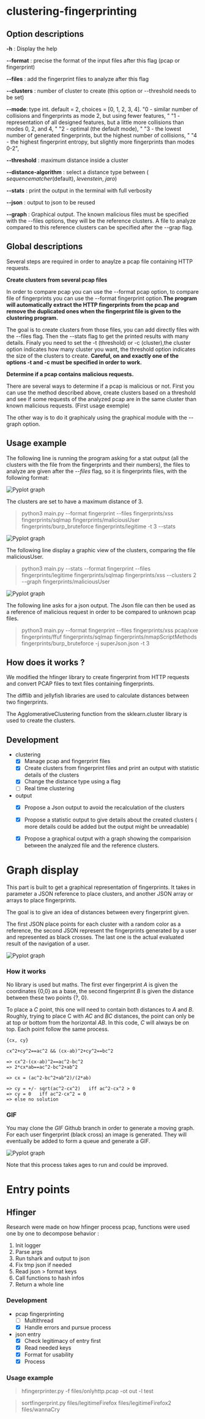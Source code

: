 # clustering-fingerprinting

## Option descriptions
**-h** : Display the help 

**--format** : precise the format of the input files after this flag (pcap or fingerprint)

**--files** : add the fingerprint files to analyze after this flag

**--clusters** : number of cluster to create (this option or --threshold needs to be set)

**--mode**: type int.
    default = 2,
    choices = [0, 1, 2, 3, 4].
    "0 - similar number of collisions and fingerprints as mode 2, but using fewer features, "
    "1 - representation of all designed features, but a little more collisions than modes 0, 2, and 4, "
    "2 - optimal (the default mode), "
    "3 - the lowest number of generated fingerprints, but the highest number of collisions, "
    "4 - the highest fingerprint entropy, but slightly more fingerprints than modes 0-2",

**--threshold** : maximum distance inside a cluster

**--distance-algorithm** : select a distance type between ( _sequencematcher_(default), _levenstein_, _jaro_)
    
**--stats** : print the output in the terminal with full verbosity

**--json** : output to json to be reused

**--graph** : Graphical output. The known malicious files must be specified with the --files options, they will be the reference clusters. A file to analyze compared to this reference clusters can be specified after the --grap flag.

## Global descriptions
Several steps are required in order to anaylze a pcap file containing HTTP requests.


**Create clusters from several pcap files**

In order to compare pcap you can use the --format pcap option, to compare file of fingerprints you can use the --format fingerprint option.**The program will automatically extract the HTTP fingerprints from the pcap and remove the duplicated ones when the fingerprint file is given to the clustering program.**


The goal is to create clusters from those files, you can add directly files with the --files flag. Then the --stats flag to get the printed results with many details. Finaly you need to set the -t (threshold) or -c (cluster),the cluster option indicates how many cluster you want, the threshold option indicates the size of the clusters to create. **Careful, on and exactly one of the options -t and -c must be specified in order to work.** 


**Determine if a pcap contains malicious requests.**

There are several ways to determine if a pcap is malicious or not. First you can use the method described above, create clusters based on a threshold and see if some requests of the analyzed pcap are in the same cluster than known malicious requests. (First usage exemple) 

The other way is to do it graphicaly using the graphical module with the --graph option. 


## Usage example
The following line is running the program asking for a stat output (all the clusters with the file from the fingerprints and their numbers), the files to analyze are given after the _--files_ flag, so it is fingerprints files, with the following format:

![Pyplot graph](fingerprintFileFormat.png)

The clusters are set to have a maximum distance of 3. 
> python3 main.py --format fingerprint --files fingerprints/xss fingerprints/sqlmap fingerprints/maliciousUser fingerprints/burp_bruteforce fingerprints/legitime -t 3 --stats

![Pyplot graph](result_exemple.png)

The following line display a graphic view of the clusters, comparing the file maliciousUser.
>python3 main.py --stats --format fingerprint --files fingerprints/legitime fingerprints/sqlmap fingerprints/xss --clusters 2 --graph fingerprints/maliciousUser

![Pyplot graph](gaphicalResult.png)

The following line asks for a json output. The Json file can then be used as a reference of malicious request in order to be compared to unknown pcap files. 
> python3 main.py --format fingerprint --files fingerprints/xss pcap/xxe fingerprints/ffuf fingerprints/sqlmap fingerprints/nmapScriptMethods fingerprints/burp_bruteforce -j superJson.json -t 3


## How does it works ? 

We modified the hfinger library to create fingerprint from HTTP requests and convert PCAP files to text files containing fingerprints. 

The difflib and jellyfish libraries are used to calculate distances between two fingerprints. 

The AgglomerativeClustering function from the sklearn.cluster library is used to create the clusters. 

## Development

- clustering
    - [x] Manage pcap and fingerprint files
    - [x] Create clusters from fingerprint files and print an output with statistic details of the clusters
    - [x] Change the distance type using a flag
    - [ ] Real time clustering 
- output
    - [x] Propose a Json output to avoid the recalculation of the clusters
    - [x] Propose a statistic output to give details about the created clusters ( more details could be added but the output might be unreadable)
    - [x] Propose a graphical output with a graph showing the comparision between the analyzed file and the reference clusters. 
    

# Graph display
This part is built to get a graphical representation of fingerprints. It takes in parameter a JSON reference to place clusters, and another JSON array or arrays to place fingerprints. 

The goal is to give an idea of distances between every fingerprint given.

The first JSON place points for each cluster with a random color as a reference, the second JSON represent the fingerprints generated by a user and represented as black crosses. The last one is the actual evaluated result of the navigation of a user. 

![Pyplot graph](display/fg.png)

### How it works
No library is used but maths. The first ever fingerprint _A_ is given the coordinates {0,0} as a base, the second fingerprint _B_ is given the distance between these two points {?, 0}.

To place a _C_ point, this one will need to contain both distances to _A_ and _B_. Roughly, trying to place C with _AC_ and _BC_ distances, the point can only be at top or bottom from the horizontal _AB_. 
In this code, _C_ will always be on top. Each point follow the same process.

```
{cx, cy}

cx^2+cy^2==ac^2 && (cx-ab)^2+cy^2==bc^2

=> cx^2-(cx-ab)^2==ac^2-bc^2
=> 2*cx*ab==ac^2-bc^2+ab^2

=> cx = (ac^2-bc^2+ab^2)/(2*ab)

=> cy = +/- sqrt(ac^2-cx^2)   iff ac^2-cx^2 > 0
=> cy = 0   iff ac^2-cx^2 = 0
=> else no solution
```


### GIF
You may clone the _GIF_ Github branch in order to generate a moving graph. For each user fingerprint (black cross) an image is generated. They will eventually be added to form a queue and generate a GIF.

![Pyplot graph](display/mygif.gif)

Note that this process takes ages to run and could be improved.

# Entry points
## Hfinger

Research were made on how hfinger process pcap, functions were used one by one to decompose behavior :

1. Init logger
2. Parse args
3. Run tshark and output to json
4. Fix tmp json if needed
5. Read json > format keys
6. Call functions to hash infos
7. Return a whole line

### Development

- pcap fingerprinting
    - [ ] Multithread 
    - [x] Handle errors and pursue process
- json entry
    - [x] Check legitimacy of entry first
    - [x] Read needed keys
    - [x] Format for usability
    - [x] Process

### Usage example
> hfingerprinter.py -f files/onlyhttp.pcap -ot out -l test

> sortfingerprint.py files/legitimeFirefox files/legitimeFirefox2 files/wannaCry
